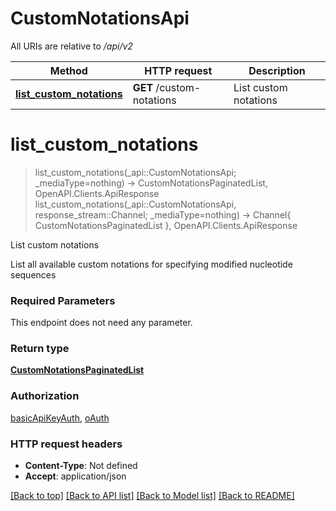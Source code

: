 # CustomNotationsApi

All URIs are relative to */api/v2*

Method | HTTP request | Description
------------- | ------------- | -------------
[**list_custom_notations**](CustomNotationsApi.md#list_custom_notations) | **GET** /custom-notations | List custom notations


# **list_custom_notations**
> list_custom_notations(_api::CustomNotationsApi; _mediaType=nothing) -> CustomNotationsPaginatedList, OpenAPI.Clients.ApiResponse <br/>
> list_custom_notations(_api::CustomNotationsApi, response_stream::Channel; _mediaType=nothing) -> Channel{ CustomNotationsPaginatedList }, OpenAPI.Clients.ApiResponse

List custom notations

List all available custom notations for specifying modified nucleotide sequences

### Required Parameters
This endpoint does not need any parameter.

### Return type

[**CustomNotationsPaginatedList**](CustomNotationsPaginatedList.md)

### Authorization

[basicApiKeyAuth](../README.md#basicApiKeyAuth), [oAuth](../README.md#oAuth)

### HTTP request headers

 - **Content-Type**: Not defined
 - **Accept**: application/json

[[Back to top]](#) [[Back to API list]](../README.md#api-endpoints) [[Back to Model list]](../README.md#models) [[Back to README]](../README.md)


